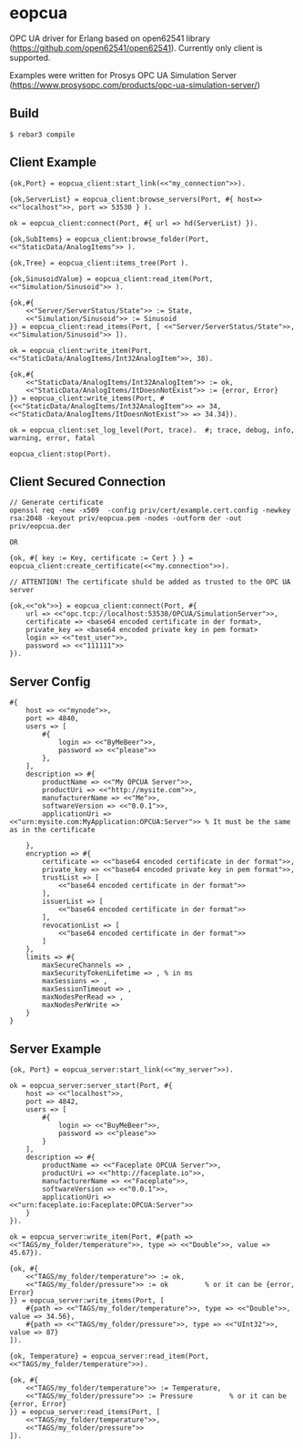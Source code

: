 eopcua
=====

OPC UA driver for Erlang based on open62541 library (https://github.com/open62541/open62541).
Currently only client is supported.

Examples were written for Prosys OPC UA Simulation Server (https://www.prosysopc.com/products/opc-ua-simulation-server/)

Build
-----

    $ rebar3 compile
  
Client Example
-----
    
    {ok,Port} = eopcua_client:start_link(<<"my_connection">>).
    
    {ok,ServerList} = eopcua_client:browse_servers(Port, #{ host=> <<"localhost">>, port => 53530 } ).
    
    ok = eopcua_client:connect(Port, #{ url => hd(ServerList) }).
    
    {ok,SubItems} = eopcua_client:browse_folder(Port, <<"StaticData/AnalogItems">> ).
    
    {ok,Tree} = eopcua_client:items_tree(Port ).
    
    {ok,SinusoidValue} = eopcua_client:read_item(Port, <<"Simulation/Sinusoid">> ).

    {ok,#{
        <<"Server/ServerStatus/State">> := State,
        <<"Simulation/Sinusoid">> := Sinusoid
    }} = eopcua_client:read_items(Port, [ <<"Server/ServerStatus/State">>, <<"Simulation/Sinusoid">> ]).
    
    ok = eopcua_client:write_item(Port, <<"StaticData/AnalogItems/Int32AnalogItem">>, 38).

    {ok,#{
        <<"StaticData/AnalogItems/Int32AnalogItem">> := ok,
        <<"StaticData/AnalogItems/ItDoesnNotExist">> := {error, Error}
    }} = eopcua_client:write_items(Port, #{<<"StaticData/AnalogItems/Int32AnalogItem">> => 34, <<"StaticData/AnalogItems/ItDoesnNotExist">> => 34.34}).

    ok = eopcua_client:set_log_level(Port, trace).  #; trace, debug, info, warning, error, fatal

    eopcua_client:stop(Port).
    
    
Client Secured Connection
-----
    // Generate certificate
    openssl req -new -x509  -config priv/cert/example.cert.config -newkey rsa:2048 -keyout priv/eopcua.pem -nodes -outform der -out priv/eopcua.der
    
    OR
    
    {ok, #{ key := Key, certificate := Cert } } = eopcua_client:create_certificate(<<"my.connection">>).
    
    // ATTENTION! The certificate shuld be added as trusted to the OPC UA server
    
    {ok,<<"ok">>} = eopcua_client:connect(Port, #{ 
        url => <<"opc.tcp://localhost:53530/OPCUA/SimulationServer">>,
        certificate => <base64 encoded certificate in der format>,
        private_key => <base64 encoded private key in pem format>
        login => <<"test_user">>, 
        password => <<"111111">> 
    }).

Server Config 
-----
    #{
        host => <<"mynode">>,
        port => 4840,
        users => [
            #{
                login => <<"ByMeBeer">>,
                password => <<"please">>
            },
        ],
        description => #{
            productName => <<"My OPCUA Server">>,
            productUri => <<"http://mysite.com">>,
            manufacturerName => <<"Me">>,
            softwareVersion => <<"0.0.1">>,
            applicationUri => <<"urn:mysite.com:MyApplication:OPCUA:Server">> % It must be the same as in the certificate
            
        },
        encryption => #{
            certificate => <<"base64 encoded certificate in der format">>,
            private_key => <<"base64 encoded private key in pem format">>,
            trustList => [
                <<"base64 encoded certificate in der format">>
            ],
            issuerList => [
                <<"base64 encoded certificate in der format">>
            ],
            revocationList => [
                <<"base64 encoded certificate in der format">>
            ]
        },
        limits => #{
            maxSecureChannels => ,
            maxSecurityTokenLifetime => , % in ms
            maxSessions => ,
            maxSessionTimeout => ,
            maxNodesPerRead => ,
            maxNodesPerWrite => 
        }
    }


Server Example
-----
    {ok, Port} = eopcua_server:start_link(<<"my_server">>).

    ok = eopcua_server:server_start(Port, #{
        host => <<"localhost">>,
        port => 4842,
        users => [
            #{
                login => <<"BuyMeBeer">>,
                password => <<"please">>
            }
        ],
        description => #{
            productName => <<"Faceplate OPCUA Server">>,
            productUri => <<"http://faceplate.io">>,
            manufacturerName => <<"Faceplate">>,
            softwareVersion => <<"0.0.1">>,
            applicationUri => <<"urn:faceplate.io:Faceplate:OPCUA:Server">>
        }
    }).
    
    ok = eopcua_server:write_item(Port, #{path => <<"TAGS/my_folder/temperature">>, type => <<"Double">>, value => 45.67}).

    {ok, #{
        <<"TAGS/my_folder/temperature">> := ok,
        <<"TAGS/my_folder/pressure">> := ok         % or it can be {error, Error}
    }} = eopcua_server:write_items(Port, [
        #{path => <<"TAGS/my_folder/temperature">>, type => <<"Double">>, value => 34.56},
        #{path => <<"TAGS/my_folder/pressure">>, type => <<"UInt32">>, value => 87}
    ]).

    {ok, Temperature} = eopcua_server:read_item(Port, <<"TAGS/my_folder/temperature">>).

    {ok, #{
        <<"TAGS/my_folder/temperature">> := Temperature,
        <<"TAGS/my_folder/pressure">> := Pressure         % or it can be {error, Error}
    }} = eopcua_server:read_items(Port, [
        <<"TAGS/my_folder/temperature">>,
        <<"TAGS/my_folder/pressure">>
    ]).
    
    
    
